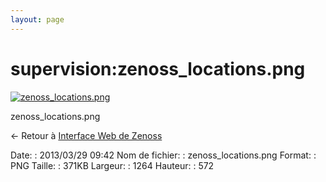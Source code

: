 ```yaml
---
layout: page
---
```


supervision:zenoss\_locations.png
=================================

[![zenoss\_locations.png](..//assets/media/supervision/zenoss_locations.png@cache=&w=900&h=407 "zenoss_locations.png")](..//assets/media/supervision/zenoss_locations.png@cache= "Afficher le fichier original")

zenoss\_locations.png

← Retour à [Interface Web de
Zenoss](../../zenoss/zenoss-interface.html "zenoss:zenoss-interface")

Date:
:   2013/03/29 09:42
Nom de fichier:
:   zenoss\_locations.png
Format:
:   PNG
Taille:
:   371KB
Largeur:
:   1264
Hauteur:
:   572

